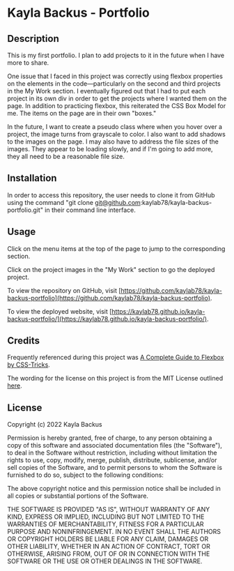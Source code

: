 # Kayla Backus - Portfolio

## Description
This is my first portfolio. I plan to add projects to it in the future when I have more to share.

One issue that I faced in this project was correctly using flexbox properties on the elements in the code—particularly on the second and third projects in the My Work section. I eventually figured out that I had to put each project in its own div in order to get the projects where I wanted them on the page. In addition to practicing flexbox, this reiterated the CSS Box Model for me. The items on the page are in their own "boxes."

In the future, I want to create a pseudo class where when you hover over a project, the image turns from grayscale to color. I also want to add shadows to the images on the page. I may also have to address the file sizes of the images. They appear to be loading slowly, and if I'm going to add more, they all need to be a reasonable file size.

## Installation
In order to access this repository, the user needs to clone it from GitHub using the command "git clone git@github.com:kaylab78/kayla-backus-portfolio.git" in their command line interface.

## Usage
Click on the menu items at the top of the page to jump to the corresponding section.

Click on the project images in the "My Work" section to go the deployed project.

To view the repository on GitHub, visit [https://github.com/kaylab78/kayla-backus-portfolio](https://github.com/kaylab78/kayla-backus-portfolio).

To view the deployed website, visit [https://kaylab78.github.io/kayla-backus-portfolio/](https://kaylab78.github.io/kayla-backus-portfolio/).

## Credits
Frequently referenced during this project was [A Complete Guide to Flexbox by CSS-Tricks](https://css-tricks.com/snippets/css/a-guide-to-flexbox/).

The wording for the license on this project is from the MIT License outlined [here](https://choosealicense.com/licenses/mit/).

## License
Copyright (c) 2022 Kayla Backus

Permission is hereby granted, free of charge, to any person obtaining a copy of this software and associated documentation files (the "Software"), to deal in the Software without restriction, including without limitation the rights to use, copy, modify, merge, publish, distribute, sublicense, and/or sell copies of the Software, and to permit persons to whom the Software is furnished to do so, subject to the following conditions:

The above copyright notice and this permission notice shall be included in all copies or substantial portions of the Software.

THE SOFTWARE IS PROVIDED "AS IS", WITHOUT WARRANTY OF ANY KIND, EXPRESS OR IMPLIED, INCLUDING BUT NOT LIMITED TO THE WARRANTIES OF MERCHANTABILITY, FITNESS FOR A PARTICULAR PURPOSE AND NONINFRINGEMENT. IN NO EVENT SHALL THE AUTHORS OR COPYRIGHT HOLDERS BE LIABLE FOR ANY CLAIM, DAMAGES OR OTHER LIABILITY, WHETHER IN AN ACTION OF CONTRACT, TORT OR OTHERWISE, ARISING FROM, OUT OF OR IN CONNECTION WITH THE SOFTWARE OR THE USE OR OTHER DEALINGS IN THE SOFTWARE.